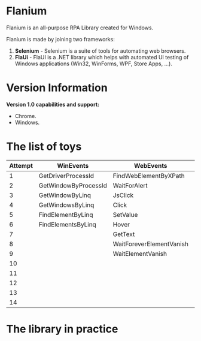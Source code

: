 # Flanium

Flanium is an all-purpose RPA Library created for Windows.

Flanium is made by joining two frameworks:
 1. **Selenium** - Selenium is a suite of tools for automating web browsers.
 2. **FlaUi** - FlaUI is a .NET library which helps with automated UI testing of Windows applications (Win32, WinForms, WPF, Store Apps, ...).
 
 # Version Information
 
 **Version 1.0 capabilities and support:**
 
 * Chrome.
 * Windows.
    
# The list of toys



Attempt | WinEvents | WebEvents | Initializers | Helpers |
--- | --- | --- | --- |--- 
1  |  GetDriverProcessId  |  FindWebElementByXPath  |  InitializeService  |  OpenSapSession
2  |  GetWindowByProcessId  |  WaitForAlert  |  InitializeChrome  |  FolderContainsFiles
3  |  GetWindowByLinq  |  JsClick  |    |  DeleteDuplicateFiles
4  |  GetWindowsByLinq  |  Click  |    |  CreateFolder
5  |  FindElementByLinq  |  SetValue  |    |  DeleteFolder
6  |  FindElementsByLinq  |  Hover  |    |  ArchiveFolder
7  |    |  GetText  |    |  DeleteFile
8  |    |  WaitForeverElementVanish  |    |  MoveFile
9  |    |  WaitElementVanish  |    |  MoveFiles
10  |    |    |    |  ExcelToDataTable
11  |    |    |    |  Highlight
12  |    |    |    |  HandleDownloads
13  |    |    |    |  CloseTab
14  |    |    |    |  SendEmail

# The library in practice
